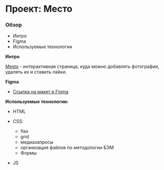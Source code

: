 # Проект: Место

### Обзор
- Интро
- Figma
- Используемые технологии

**Интро**

[Mesto](https://elenasolov.github.io/mesto-project/index.html) - интерактивная страница, куда можно добавлять фотографии, удалять их и ставить лайки.

**Figma**

* [Ссылка на макет в Figma](https://www.figma.com/file/2cn9N9jSkmxD84oJik7xL7/JavaScript.-Sprint-4?node-id=28212%3A269)

**Используемые технологии:**

- HTML
- CSS:

  * flex
  * grid
  * медиазапросы
  * организация файлов по методологии БЭМ
  * Формы

- JS

